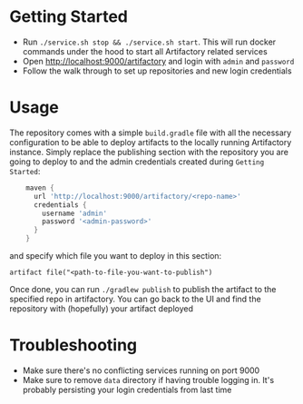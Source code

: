 # Getting Started
* Run `./service.sh stop && ./service.sh start`. This will run docker commands under the hood to start all Artifactory related services
* Open [http://localhost:9000/artifactory](http://localhost:9000/artifactory) and login with `admin` and `password`
* Follow the walk through to set up repositories and new login credentials

# Usage
The repository comes with a simple `build.gradle` file with all the necessary configuration to be able to deploy artifacts to the locally running
Artifactory instance. Simply replace the publishing section with the repository you are going to deploy to and the admin credentials created 
during `Getting Started`:
```groovy
    maven {
      url 'http://localhost:9000/artifactory/<repo-name>'
      credentials {
        username 'admin'
        password '<admin-password>'
      }
    }
```
and specify which file you want to deploy in this section:
```
artifact file("<path-to-file-you-want-to-publish")
```

Once done, you can run `./gradlew publish` to publish the artifact to the specified repo in artifactory. You can go back to the UI and find the repository with
(hopefully) your artifact deployed

# Troubleshooting
* Make sure there's no conflicting services running on port 9000
* Make sure to remove `data` directory if having trouble logging in. It's probably persisting your login credentials from last time
